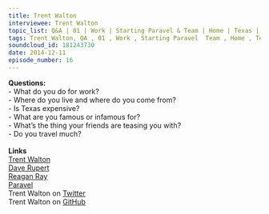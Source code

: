 ```yaml
--- 
title: Trent Walton
interviewee: Trent Walton
topic_list: Q&A | 01 | Work | Starting Paravel & Team | Home | Texas | Famous & infamous
tags: Trent Walton, QA , 01 , Work , Starting Paravel  Team , Home , Texas , Famous  infamous
soundcloud_id: 181243730
date: 2014-12-11
episode_number: 16
---
```

 
<p class="show_notes_display"><b>Questions:</b><br>- What do you do for work?<br>- Where do you live and where do you come from?<br>- Is Texas expensive?<br>- What are you famous or infamous for?<br>- What’s the thing your friends are teasing you with?<br>- Do you travel much?<br><br><b>Links</b><br><a rel="nofollow" target="_blank" href="http://trentwalton.com/">Trent Walton</a><br><a rel="nofollow" target="_blank" href="https://twitter.com/davatron5000">Dave Rupert</a><br><a rel="nofollow" target="_blank" href="https://twitter.com/raygunray">Reagan Ray</a><br><a rel="nofollow" target="_blank" href="http://paravelinc.com/">Paravel</a><br>Trent Walton on <a rel="nofollow" target="_blank" href="https://twitter.com/trentwalton">Twitter</a><br>Trent Walton on <a rel="nofollow" target="_blank" href="https://github.com/TrentWalton">GitHub</a><br><br></p>
